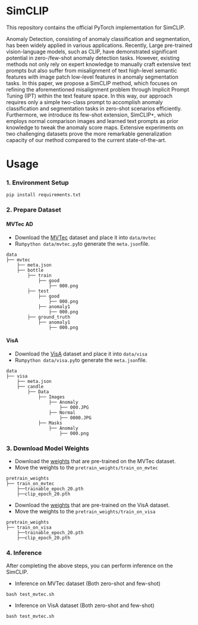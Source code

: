 # SimCLIP
This repository contains the official PyTorch implementation for SimCLIP.

Anomaly Detection, consisting of anomaly classification and segmentation, has been widely applied in various applications.
Recently, Large pre-trained vision-language models, such as CLIP, have demonstrated significant potential in zero-/few-shot anomaly detection tasks.
However, existing methods not only rely on expert knowledge to manually craft extensive text prompts but also suffer from misalignment of text high-level semantic features with image patch low-level features in anomaly segmentation tasks. In this paper, we propose a SimCLIP method, which focuses on refining the aforementioned misalignment problem through Implicit Prompt Tuning (IPT) within the text feature space. In this way, our approach requires only a simple two-class prompt to accomplish anomaly classification and segmentation tasks in zero-shot scenarios efficiently. 
Furthermore, we introduce its few-shot extension, SimCLIP+, which employs normal comparison images and learned text prompts as prior knowledge to tweak the anomaly score maps. Extensive experiments on two challenging datasets prove the more remarkable generalization capacity of our method compared to the current state-of-the-art.
# Usage
### 1. Environment Setup ###
```
pip install requirements.txt
```
### 2. Prepare Dataset ###
#### MVTec AD 
* Download the [MVTec](https://www.mvtec.com/company/research/datasets/mvtec-ad) dataset and place it into  ```data/mvtec```
* Run```python data/mvtec.py```to generate the ```meta.json```file.
```
data
├── mvtec
    ├── meta.json
    ├── bottle
        ├── train
            ├── good
                ├── 000.png
        ├── test
            ├── good
                ├── 000.png
            ├── anomaly1
                ├── 000.png
        ├── ground_truth
            ├── anomaly1
                ├── 000.png
```
#### VisA 
* Download the [VisA](https://amazon-visual-anomaly.s3.us-west-2.amazonaws.com/VisA_20220922.tar) dataset and place it into  ```data/visa```
* Run```python data/visa.py```to generate the ```meta.json```file.
```
data
├── visa
    ├── meta.json
    ├── candle
        ├── Data
            ├── Images
                ├── Anomaly
                    ├── 000.JPG
                ├── Normal
                    ├── 0000.JPG
            ├── Masks
                ├── Anomaly
                    ├── 000.png
```

### 3. Download Model Weights ###
* Download the [weights](https://drive.google.com/drive/folders/1tQIySyWcKQC15Cq55Fd0gOIbzdzo-v3S?usp=drive_link) that are pre-trained on the MVTec dataset.
* Move the weights to the ```pretrain_weights/train_on_mvtec```
```
pretrain_weights
├── train_on_mvtec
    ├──trainable_epoch_20.pth
    ├──clip_epoch_20.pth
```
* Download the [weights](https://drive.google.com/drive/folders/1nd5oWJdmG6_I-Ov7zJvWhRby0uRNtQaC?usp=drive_link) that are pre-trained on the VisA dataset.
* Move the weights to the ```pretrain_weights/train_on_visa```
```
pretrain_weights
├── train_on_visa
    ├──trainable_epoch_20.pth
    ├──clip_epoch_20.pth
```
### 4. Inference ###
After completing the above steps, you can perform inference on the SimCLIP.
* Inference on MVTec dataset (Both zero-shot and few-shot)
```
bash test_mvtec.sh
```


* Inference on VisA dataset (Both zero-shot and few-shot)
```
bash test_mvtec.sh
```




